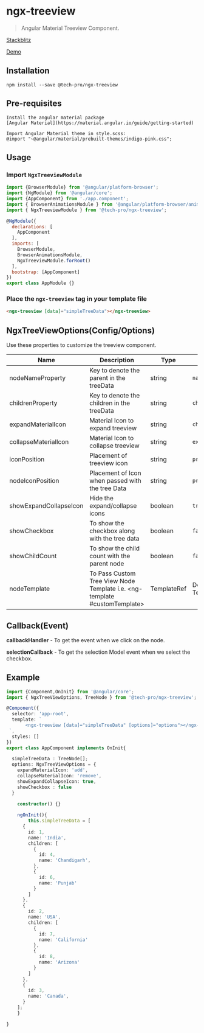 # ngx-treeview
> Angular Material Treeview Component. 

[Stackblitz](https://stackblitz.com/edit/angular-ivy-gbgatx)

[Demo](https://angular-ivy-gbgatx.stackblitz.io)

## Installation
    npm install --save @tech-pro/ngx-treeview

## Pre-requisites
    Install the angular material package
    [Angular Material](https://material.angular.io/guide/getting-started)

    Import Angular Material theme in style.scss: 
    @import "~@angular/material/prebuilt-themes/indigo-pink.css";

## Usage

### Import `NgxTreeviewModule`

```javascript
import {BrowserModule} from '@angular/platform-browser';
import {NgModule} from '@angular/core';
import {AppComponent} from './app.component';
import { BrowserAnimationsModule } from '@angular/platform-browser/animations';
import { NgxTreeviewModule } from '@tech-pro/ngx-treeview';

@NgModule({
  declarations: [
    AppComponent
  ],
  imports: [
    BrowserModule,
    BrowserAnimationsModule,
    NgxTreeviewModule.forRoot()
  ],
  bootstrap: [AppComponent]
})
export class AppModule {}
```

### Place the `ngx-treeview` tag in your template file

```html
<ngx-treeview [data]="simpleTreeData"></ngx-treeview>
```


## NgxTreeViewOptions(Config/Options)

Use these properties to customize the treeview component.

| Name | Description | Type | Default | Optional |
| --- | --- | --- | --- | --- |
| nodeNameProperty | Key to denote the parent in the treeData | string | `name` | true |
| childrenProperty | Key to denote the children in the treeData | string | `children` | true |
| expandMaterialIcon  | Material Icon to expand treeview | string | `chevron_right` | true |
| collapseMaterialIcon | Material Icon to collapse treeview | string | `expand_more` | true |
| iconPosition | Placement of treeview icon | string | `prefix` | true |
| nodeIconPosition | Placement of Icon when passed with the tree Data | string | `prefix` | true |
| showExpandCollapseIcon | Hide the expand/collapse icons | boolean | `true` | true |
| showCheckbox | To show the checkbox along with the tree data | boolean | `false` | true |
| showChildCount | To show the child count with the parent node | boolean | `false` | true |
| nodeTemplate | To Pass Custom Tree View Node Template i.e. <ng-template #customTemplate> | TemplateRef<any> | Default Node Template | true |


## Callback(Event)

**callbackHandler** - To get the event when we click on the node.

**selectionCallback** - To get the selection Model event when we select the checkbox.


## Example
```typescript
import {Component,OnInit} from '@angular/core';
import { NgxTreeViewOptions, TreeNode } from '@tech-pro/ngx-treeview';

@Component({
  selector: 'app-root',
  template: `
       <ngx-treeview [data]="simpleTreeData" [options]="options"></ngx-treeview>
 `,
  styles: []
})
export class AppComponent implements OnInit{

  simpleTreeData : TreeNode[];
  options: NgxTreeViewOptions = {
    expandMaterialIcon: 'add',
    collapseMaterialIcon: 'remove',
    showExpandCollapseIcon: true,
    showCheckbox : false
  }

    constructor() {}
    
    ngOnInit(){
        this.simpleTreeData = [
      {
        id: 1,
        name: 'India',
        children: [
          {
            id: 4,
            name: 'Chandigarh',
          },
          {
            id: 6,
            name: 'Punjab'
          }
        ]
      },
      {
        id: 2,
        name: 'USA',
        children: [
          {
            id: 7,
            name: 'California'
          },
          {
            id: 8,
            name: 'Arizona'
          }
        ]
      },
      {
        id: 3,
        name: 'Canada',
      }
    ];
    }

}
```